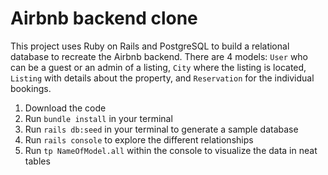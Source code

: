 # Airbnb backend clone

This project uses Ruby on Rails and PostgreSQL to build a relational database to recreate the Airbnb backend. There are 4 models: ```User``` who can be a guest or an admin of a listing, ```City``` where the listing is located, ```Listing``` with details about the property, and ```Reservation``` for the individual bookings.

1. Download the code
2. Run ```bundle install``` in your terminal
3. Run ```rails db:seed``` in your terminal to generate a sample database
4. Run ```rails console``` to explore the different relationships
5. Run ```tp NameOfModel.all``` within the console to visualize the data in neat tables
